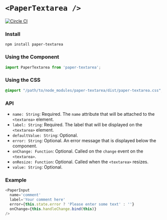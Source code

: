 # `<PaperTextarea />`
[![Circle CI](https://circleci.com/gh/scienceai/paper-textarea.svg?style=svg)](https://circleci.com/gh/scienceai/paper-textarea)

### Install
```
npm install paper-textarea
```

### Using the Component
```js
import PaperTextarea from 'paper-textarea';
```

### Using the CSS
```css
@import "/path/to/node_modules/paper-textarea/dist/paper-textarea.css";
```

### API
* `name: String`: Required. The `name` attribute that will be attached to the `<textarea>` element.
* `label: String`: Required. The label that will be displayed on the `<textarea>` element.
* `defaultValue: String`: Optional.
* `error: String`: Optional. An error message that is displayed below the component.
* `onChange: Function`: Optional. Called on the `change` event on the `<textarea>`.
* `onResize: Function`: Optional. Called when the `<textarea>` resizes.
* `value: String`: Optional.

### Example
```js
<PaperInput
  name='comment'
  label='Your comment here'
  error={this.state.error ? 'Please enter some text' : ''}
  onChange={this.handleChange.bind(this)}
/>
```
